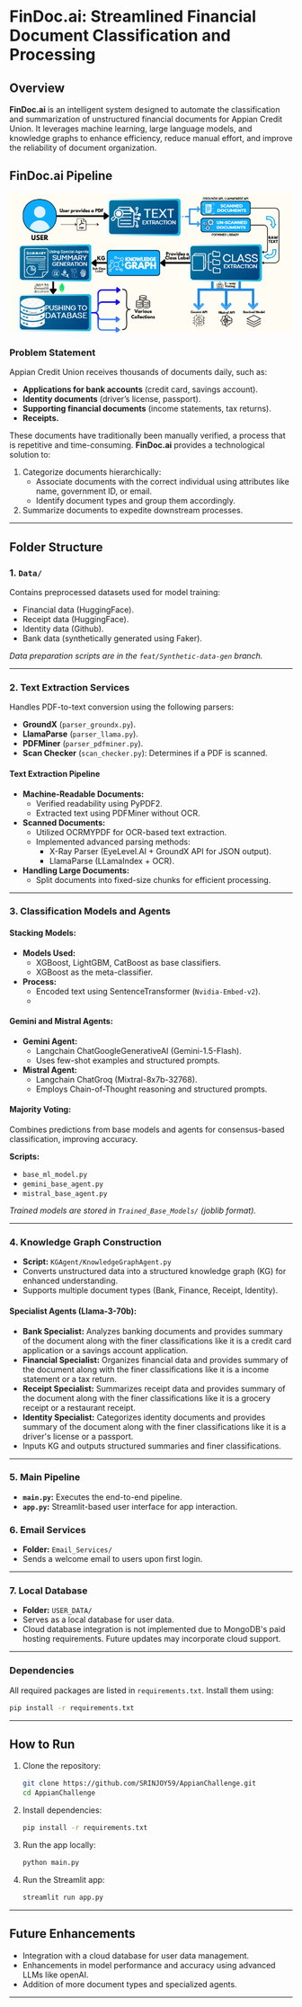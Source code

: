 # FinDoc.ai: Streamlined Financial Document Classification and Processing

## Overview  
**FinDoc.ai** is an intelligent system designed to automate the classification and summarization of unstructured financial documents for Appian Credit Union. It leverages machine learning, large language models, and knowledge graphs to enhance efficiency, reduce manual effort, and improve the reliability of document organization.

## FinDoc.ai Pipeline

![FinDoc.ai Pipeline](Model_architecture.png)


### Problem Statement  
Appian Credit Union receives thousands of documents daily, such as:  
- **Applications for bank accounts** (credit card, savings account).  
- **Identity documents** (driver’s license, passport).  
- **Supporting financial documents** (income statements, tax returns).  
- **Receipts.**  

These documents have traditionally been manually verified, a process that is repetitive and time-consuming. **FinDoc.ai** provides a technological solution to:  
1. Categorize documents hierarchically:  
   - Associate documents with the correct individual using attributes like name, government ID, or email.  
   - Identify document types and group them accordingly.  
2. Summarize documents to expedite downstream processes.  

---

## Folder Structure  

### 1. **`Data/`**  
Contains preprocessed datasets used for model training:  
- Financial data (HuggingFace).  
- Receipt data (HuggingFace).  
- Identity data (Github).  
- Bank data (synthetically generated using Faker).  

_Data preparation scripts are in the `feat/Synthetic-data-gen` branch._  

---

### 2. **Text Extraction Services**  
Handles PDF-to-text conversion using the following parsers:  
- **GroundX** (`parser_groundx.py`).  
- **LlamaParse** (`parser_llama.py`).  
- **PDFMiner** (`parser_pdfminer.py`).  
- **Scan Checker** (`scan_checker.py`): Determines if a PDF is scanned.  

#### **Text Extraction Pipeline**  
- **Machine-Readable Documents:**  
  - Verified readability using PyPDF2.  
  - Extracted text using PDFMiner without OCR.  
- **Scanned Documents:**  
  - Utilized OCRMYPDF for OCR-based text extraction.  
  - Implemented advanced parsing methods:  
    - X-Ray Parser (EyeLevel.AI + GroundX API for JSON output).  
    - LlamaParse (LLamaIndex + OCR).  
- **Handling Large Documents:**  
  - Split documents into fixed-size chunks for efficient processing.  

---

### 3. **Classification Models and Agents**  

#### **Stacking Models:**  
- **Models Used:**  
  - XGBoost, LightGBM, CatBoost as base classifiers.  
  - XGBoost as the meta-classifier.  
- **Process:**  
  - Encoded text using SentenceTransformer (`Nvidia-Embed-v2`).  
  -  

#### **Gemini and Mistral Agents:**  
- **Gemini Agent:**  
  - Langchain ChatGoogleGenerativeAI (Gemini-1.5-Flash).  
  - Uses few-shot examples and structured prompts.  
- **Mistral Agent:**  
  - Langchain ChatGroq (Mixtral-8x7b-32768).  
  - Employs Chain-of-Thought reasoning and structured prompts.  

#### **Majority Voting:**  
Combines predictions from base models and agents for consensus-based classification, improving accuracy.  

**Scripts:**  
- `base_ml_model.py`  
- `gemini_base_agent.py`  
- `mistral_base_agent.py`  

_Trained models are stored in `Trained_Base_Models/` (joblib format)._  

---

### 4. **Knowledge Graph Construction**  
- **Script:** `KGAgent/KnowledgeGraphAgent.py`  
- Converts unstructured data into a structured knowledge graph (KG) for enhanced understanding.  
- Supports multiple document types (Bank, Finance, Receipt, Identity).  

#### **Specialist Agents (Llama-3-70b):**  
- **Bank Specialist:** Analyzes banking documents and provides summary of the document along with the finer classifications like it is a credit card application or a savings account application.  
- **Financial Specialist:** Organizes financial data and provides summary of the document along with the finer classifications like it is a income statement or a tax return.  
- **Receipt Specialist:** Summarizes receipt data and provides summary of the document along with the finer classifications like it is a grocery receipt or a restaurant receipt.  
- **Identity Specialist:** Categorizes identity documents and provides summary of the document along with the finer classifications like it is a driver's license or a passport.  
- Inputs KG and outputs structured summaries and finer classifications.  

---

### 5. **Main Pipeline**  
- **`main.py`:** Executes the end-to-end pipeline.  
- **`app.py`:** Streamlit-based user interface for app interaction.  

### 6. **Email Services**  
- **Folder:** `Email_Services/`  
- Sends a welcome email to users upon first login.  

---

### 7. **Local Database**  
- **Folder:** `USER_DATA/`  
- Serves as a local database for user data.  
- Cloud database integration is not implemented due to MongoDB's paid hosting requirements. Future updates may incorporate cloud support.  

---

### Dependencies  
All required packages are listed in `requirements.txt`. Install them using:  
```bash
pip install -r requirements.txt
```

---

## How to Run  

1. Clone the repository:  
   ```bash
   git clone https://github.com/SRINJOY59/AppianChallenge.git
   cd AppianChallenge
   ```  

2. Install dependencies:  
   ```bash
   pip install -r requirements.txt
   ```  

3. Run the app locally:  
   ```bash
   python main.py
   ```  
4. Run the Streamlit app:  
   ```bash
   streamlit run app.py
   ```      
  

---

## Future Enhancements  
- Integration with a cloud database for user data management.  
- Enhancements in model performance and accuracy using advanced LLMs like openAI.  
- Addition of more document types and specialized agents.  

---
  

